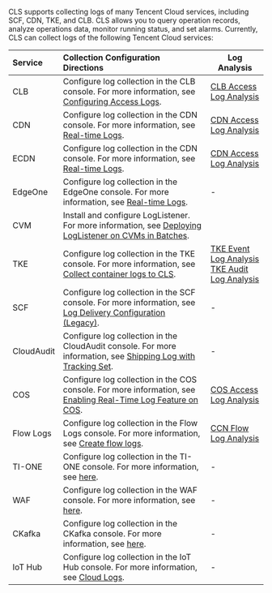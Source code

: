 CLS supports collecting logs of many Tencent Cloud services, including SCF, CDN, TKE, and CLB. CLS allows you to query operation records, analyze operations data, monitor running status, and set alarms.
Currently, CLS can collect logs of the following Tencent Cloud services:

| Service  | Collection Configuration Directions  | Log Analysis    |
| :------------------------------------------------------ | :----------------------------------------------------------- | ------------------------------------------------------------ |
| CLB | Configure log collection in the CLB console. For more information, see [Configuring Access Logs](https://intl.cloud.tencent.com/document/product/214/35063). | [CLB Access Log Analysis](https://intl.cloud.tencent.com/document/product/614/42746) |
| CDN | Configure log collection in the CDN console. For more information, see [Real-time Logs](https://intl.cloud.tencent.com/document/product/228/35380). | [CDN Access Log Analysis](https://intl.cloud.tencent.com/document/product/614/42748) |
| ECDN | Configure log collection in the CDN console. For more information, see [Real-time Logs](https://www.tencentcloud.com/document/product/228/35380). | [CDN Access Log Analysis](https://intl.cloud.tencent.com/document/product/614/42748) |
| EdgeOne                             | Configure log collection in the EdgeOne console. For more information, see [Real-time Logs](https://www.tencentcloud.com/document/product/1145/46351). | -                                                            |
| CVM | Install and configure LogListener. For more information, see [Deploying LogListener on CVMs in Batches](https://www.tencentcloud.com/document/product/614/42133). |
| TKE | Configure log collection in the TKE console. For more information, see [Collect container logs to CLS](https://intl.cloud.tencent.com/document/product/457/32419). | [TKE Event Log Analysis](https://intl.cloud.tencent.com/document/product/614/42750)<br>[TKE Audit Log Analysis](https://intl.cloud.tencent.com/document/product/614/42751) |
| SCF | Configure log collection in the SCF console. For more information, see [Log Delivery Configuration (Legacy)](https://intl.cloud.tencent.com/document/product/583/34876). | - |
| CloudAudit      | Configure log collection in the CloudAudit console. For more information, see [Shipping Log with Tracking Set](https://intl.cloud.tencent.com/document/product/1021/42145). | -       |
| COS | Configure log collection in the COS console. For more information, see [Enabling Real-Time Log Feature on COS](https://intl.cloud.tencent.com/document/product/614/42885). | [COS Access Log Analysis](https://intl.cloud.tencent.com/document/product/614/42749) |
| Flow Logs | Configure log collection in the Flow Logs console. For more information, see [Create flow logs](https://intl.cloud.tencent.com/document/product/682/18966). | [CCN Flow Log Analysis](https://intl.cloud.tencent.com/document/product/614/48462) |
| TI-ONE | Configure log collection in the TI-ONE console. For more information, see [here](link). | -          |
| WAF | Configure log collection in the WAF console. For more information, see [here](link). | -          |
| CKafka | Configure log collection in the CKafka console. For more information, see [here](link). | -          |
| IoT Hub | Configure log collection in the IoT Hub console. For more information, see [Cloud Logs](https://intl.cloud.tencent.com/document/product/1105/41482). | -      |